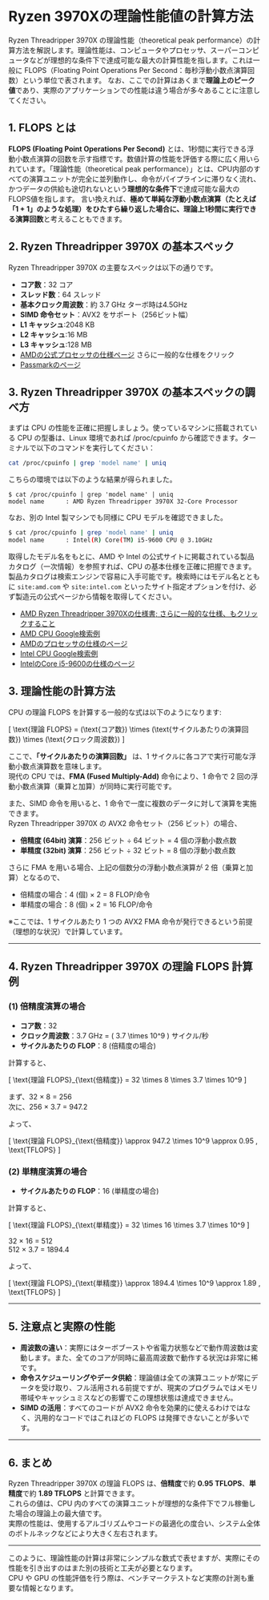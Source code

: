 
# Ryzen 3970Xの理論性能値の計算方法
Ryzen Threadripper 3970X の理論性能（theoretical peak performance）の計算方法を解説します。理論性能は、コンピュータやプロセッサ、スーパーコンピュータなどが理想的な条件下で達成可能な最大の計算性能を指します。これは一般に FLOPS（Floating Point Operations Per Second：毎秒浮動小数点演算回数）という単位で表されます。
なお、ここでの計算はあくまで**理論上のピーク値**であり、実際のアプリケーションでの性能は違う場合が多々あることに注意してください。

## 1. FLOPS とは

**FLOPS (Floating Point Operations Per Second)** とは、1秒間に実行できる浮動小数点演算の回数を示す指標です。数値計算の性能を評価する際に広く用いられています。「理論性能（theoretical peak performance）」とは、CPU内部のすべての演算ユニットが完全に並列動作し、命令がパイプラインに滞りなく流れ、かつデータの供給も途切れないという**理想的な条件下**で達成可能な最大のFLOPS値を指します。
言い換えれば、**極めて単純な浮動小数点演算（たとえば「1 + 1」のような処理）をひたすら繰り返した場合に、理論上1秒間に実行できる演算回数**と考えることもできます。

## 2. Ryzen Threadripper 3970X の基本スペック

Ryzen Threadripper 3970X の主要なスペックは以下の通りです。
- **コア数**：32 コア  
- **スレッド数**：64 スレッド  
- **基本クロック周波数**：約 3.7 GHz ターボ時は4.5GHz  
- **SIMD 命令セット**：AVX2 をサポート（256ビット幅）
- **L1 キャッシュ**:2048 KB
- **L2 キャッシュ**:16 MB
- **L3 キャッシュ**:128 MB
- [AMDの公式プロセッサの仕様ページ](https://www.amd.com/ja/support/downloads/drivers.html/processors/ryzen-threadripper/ryzen-threadripper-3000-series/amd-ryzen-threadripper-3970x.html) さらに一般的な仕様をクリック
- [Passmarkのページ](https://www.cpubenchmark.net/cpu.php?cpu=AMD+Ryzen+Threadripper+3970X)

## 3. Ryzen Threadripper 3970X の基本スペックの調べ方

まずは CPU の性能を正確に把握しましょう。使っているマシンに搭載されている CPU の型番は、Linux 環境であれば /proc/cpuinfo から確認できます。ターミナルで以下のコマンドを実行してください：
```bash
cat /proc/cpuinfo | grep 'model name' | uniq
```
こちらの環境では以下のような結果が得られました。
```
$ cat /proc/cpuinfo | grep 'model name' | uniq
model name      : AMD Ryzen Threadripper 3970X 32-Core Processor
```
なお、別の Intel 製マシンでも同様に CPU モデルを確認できました。
```bash
$ cat /proc/cpuinfo | grep 'model name' | uniq
model name      : Intel(R) Core(TM) i5-9600 CPU @ 3.10GHz
```

取得したモデル名をもとに、AMD や Intel の公式サイトに掲載されている製品カタログ（一次情報）を参照すれば、CPU の基本仕様を正確に把握できます。製品カタログは検索エンジンで容易に入手可能です。検索時にはモデル名とともに `site:amd.com` や `site:intel.com` といったサイト指定オプションを付け、必ず製造元の公式ページから情報を取得してください。

- [AMD Ryzen Threadripper 3970Xの仕様書; さらに一般的な仕様、もクリックすること](https://www.amd.com/ja/support/downloads/drivers.html/processors/ryzen-threadripper/ryzen-threadripper-3000-series/amd-ryzen-threadripper-3970x.html)
- [AMD CPU Google検索例](https://www.google.com/search?q=site%3Aamd.com+Ryzen+3970X)
- [AMDのプロセッサの仕様のページ](https://www.amd.com/ja/products/specifications/processors.html)
- [Intel CPU Google検索例](https://www.google.com/search?q=Intel(R)+Core(TM)+i5-9600+CPU+%40+3.10GHz+site%3Aintel.com)
- [IntelのCore i5-9600の仕様のページ](https://www.intel.co.jp/content/www/jp/ja/products/sku/134900/intel-core-i59600-processor-9m-cache-up-to-4-60-ghz/specifications.html)

## 3. 理論性能の計算方法

CPU の理論 FLOPS を計算する一般的な式は以下のようになります:

\[
\text{理論 FLOPS} = (\text{コア数}) \times (\text{サイクルあたりの演算回数}) \times (\text{クロック周波数})
\]

ここで、**「サイクルあたりの演算回数」** は、1 サイクルに各コアで実行可能な浮動小数点演算数を意味します。  
現代の CPU では、**FMA (Fused Multiply-Add)** 命令により、1 命令で 2 回の浮動小数点演算（乗算と加算）が同時に実行可能です。

また、SIMD 命令を用いると、1 命令で一度に複数のデータに対して演算を実施できます。  
Ryzen Threadripper 3970X の AVX2 命令セット（256 ビット）の場合、  
- **倍精度 (64bit) 演算**：256 ビット ÷ 64 ビット = 4 個の浮動小数点数  
- **単精度 (32bit) 演算**：256 ビット ÷ 32 ビット = 8 個の浮動小数点数

さらに FMA を用いる場合、上記の個数分の浮動小数点演算が 2 倍（乗算と加算）となるので、

- 倍精度の場合：4 (個) × 2 = 8 FLOP/命令  
- 単精度の場合：8 (個) × 2 = 16 FLOP/命令

※ここでは、1 サイクルあたり 1 つの AVX2 FMA 命令が発行できるという前提（理想的な状況）で計算しています。

---

## 4. Ryzen Threadripper 3970X の理論 FLOPS 計算例

### (1) 倍精度演算の場合

- **コア数**：32  
- **クロック周波数**：3.7 GHz = \( 3.7 \times 10^9 \) サイクル/秒  
- **サイクルあたりの FLOP**：8 (倍精度の場合)

計算すると、

\[
\text{理論 FLOPS}_{\text{倍精度}} = 32 \times 8 \times 3.7 \times 10^9
\]

まず、32 × 8 = 256  
次に、256 × 3.7 = 947.2

よって、

\[
\text{理論 FLOPS}_{\text{倍精度}} \approx 947.2 \times 10^9 \approx 0.95 \, \text{TFLOPS}
\]

### (2) 単精度演算の場合

- **サイクルあたりの FLOP**：16 (単精度の場合)

計算すると、

\[
\text{理論 FLOPS}_{\text{単精度}} = 32 \times 16 \times 3.7 \times 10^9
\]

32 × 16 = 512  
512 × 3.7 = 1894.4

よって、

\[
\text{理論 FLOPS}_{\text{単精度}} \approx 1894.4 \times 10^9 \approx 1.89 \, \text{TFLOPS}
\]

---

## 5. 注意点と実際の性能

- **周波数の違い**：実際にはターボブーストや省電力状態などで動作周波数は変動します。また、全てのコアが同時に最高周波数で動作する状況は非常に稀です。
- **命令スケジューリングやデータ供給**：理論値は全ての演算ユニットが常にデータを受け取り、フル活用される前提ですが、現実のプログラムではメモリ帯域やキャッシュミスなどの影響でこの理想状態は達成できません。
- **SIMD の活用**：すべてのコードが AVX2 命令を効果的に使えるわけではなく、汎用的なコードではこれほどの FLOPS は発揮できないことが多いです。

---

## 6. まとめ

Ryzen Threadripper 3970X の理論 FLOPS は、**倍精度**で約 **0.95 TFLOPS**、**単精度**で約 **1.89 TFLOPS** と計算できます。  
これらの値は、CPU 内のすべての演算ユニットが理想的な条件下でフル稼働した場合の理論上の最大値です。  
実際の性能は、使用するアルゴリズムやコードの最適化の度合い、システム全体のボトルネックなどにより大きく左右されます。

---

このように、理論性能の計算は非常にシンプルな数式で表せますが、実際にその性能を引き出すのはまた別の技術と工夫が必要となります。  
CPU や GPU の性能評価を行う際は、ベンチマークテストなど実際の計測も重要な情報となります。
